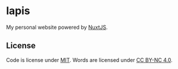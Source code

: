 # lapis

My personal website powered by [NuxtJS](https://nuxtjs.org/).

## License

Code is license under [MIT](./LICENSE).
Words are licensed under [CC BY-NC 4.0](https://creativecommons.org/licenses/by-nc/4.0/).

